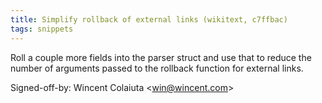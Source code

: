 ```yaml
---
title: Simplify rollback of external links (wikitext, c7ffbac)
tags: snippets
---
```


Roll a couple more fields into the parser struct and use that to reduce the number of arguments passed to the rollback function for external links.

Signed-off-by: Wincent Colaiuta &lt;win@wincent.com&gt;
